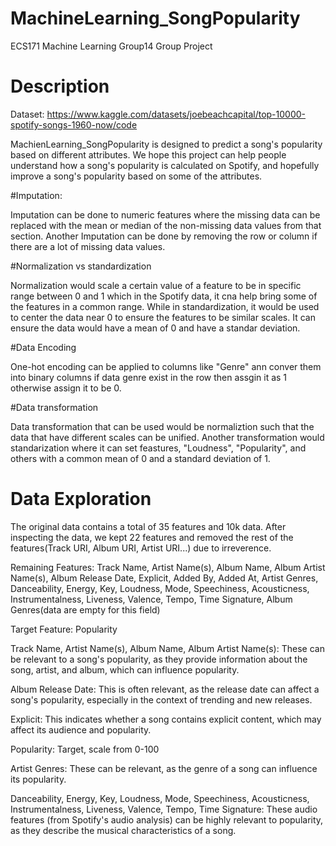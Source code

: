 # MachineLearning_SongPopularity
ECS171 Machine Learning Group14 Group Project

# Description
Dataset: https://www.kaggle.com/datasets/joebeachcapital/top-10000-spotify-songs-1960-now/code

MachienLearning_SongPopularity is designed to predict a song's popularity based on 
different attributes. We hope this project can help people understand how a song's popularity 
is calculated on Spotify, and hopefully improve a song's popularity based on some of the 
attributes.

#Imputation:

Imputation can be done to numeric features where the missing data can be replaced 
with the mean or median of the non-missing data values from that section.
Another Imputation can be done by removing the row or column if there are a lot of missing data values.

#Normalization vs standardization

Normalization would scale a certain value of a feature to be in specific range between 0 and 1 which in the Spotify
data, it cna help bring some of the features in a common range. 
While in standardization, it would be used to center the data near 0 to ensure the features to be similar scales. 
It can ensure the data would have a mean of 0 and have a standar deviation.  

#Data Encoding

One-hot encoding can be applied to columns like "Genre" ann conver them into binary columns if data genre
exist in the row then assgin it as 1 otherwise assign it to be 0. 


#Data transformation

Data transformation that can be used would be normaliztion such that the data that have different scales can be unified. 
Another transformation would standarization where it can set feastures, "Loudness", "Popularity", and others with a
common mean of 0 and a standard deviation of 1.  


# Data Exploration
The original data contains a total of 35 features and 10k data. After inspecting the data, we kept 22 features and removed the rest of the features(Track URI, Album URI, Artist URI...) due to irreverence.

Remaining Features: Track Name, Artist Name(s), Album Name, Album Artist Name(s), Album Release Date, Explicit, Added By, Added At, Artist Genres, Danceability, Energy, Key, Loudness, Mode, Speechiness, Acousticness, Instrumentalness, Liveness, Valence, Tempo, Time Signature, Album Genres(data are empty for this field)

Target Feature: Popularity

Track Name, Artist Name(s), Album Name, Album Artist Name(s): These can be relevant to a song's popularity, as they provide information about the song, artist, and album, which can influence popularity.

Album Release Date: This is often relevant, as the release date can affect a song's popularity, especially in the context of trending and new releases.

Explicit: This indicates whether a song contains explicit content, which may affect its audience and popularity.

Popularity: Target, scale from 0-100

Artist Genres: These can be relevant, as the genre of a song can influence its popularity.

Danceability, Energy, Key, Loudness, Mode, Speechiness, Acousticness, Instrumentalness, Liveness, Valence, Tempo, Time Signature: These audio features (from Spotify's audio analysis) can be highly relevant to popularity, as they describe the musical characteristics of a song.
